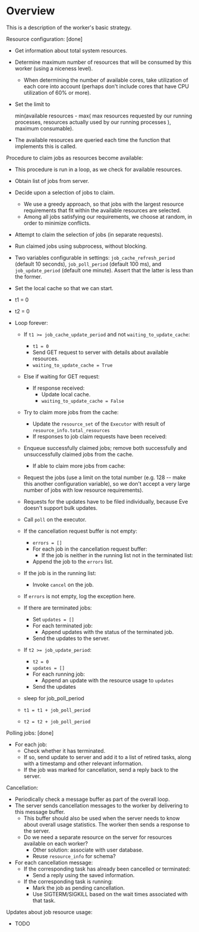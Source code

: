 # Overview

This is a description of the worker's basic strategy.

Resource configuration: [done]
  - Get information about total system resources.
  - Determine maximum number of resources that will be consumed by this worker
    (using a niceness level).
    - When determining the number of available cores, take utilization of each
      core into account (perhaps don't include cores that have CPU utilization
      of 60% or more).
  - Set the limit to

  	min(available resources - max(
		max resources requested by our running processes,
		resources actually used by our running processes
	), maximum consumable).
	
  - The available resources are queried each time the function that implements
    this is called.

Procedure to claim jobs as resources become available:
  - This procedure is run in a loop, as we check for available resources.
  - Obtain list of jobs from server.
  - Decide upon a selection of jobs to claim.
    - We use a greedy approach, so that jobs with the largest resource
      requirements that fit within the available resources are selected.
    - Among all jobs satisfying our requirements, we choose at random, in order
      to minimize conflicts.
  - Attempt to claim the selection of jobs (in separate requests).
  - Run claimed jobs using subprocess, without blocking.

  - Two variables configurable in settings: `job_cache_refresh_period` (default 10 seconds),
    `job_poll_period` (default 100 ms), and `job_update_period` (default one minute). Assert that
    the latter is less than the former.

  - Set the local cache so that we can start.
  - t1 = 0
  - t2 = 0

  - Loop forever:
    - If `t1 >= job_cache_update_period` and not `waiting_to_update_cache`:
      - `t1 = 0`
      - Send GET request to server with details about available resources.
      - `waiting_to_update_cache = True`
    - Else if waiting for GET request:
      - If response received:
        - Update local cache.
        - `waiting_to_update_cache = False`
	
    - Try to claim more jobs from the cache:
      - Update the `resource_set` of the `Executor` with result of `resource_info.total_resources`
      - If responses to job claim requests have been received:
	- Enqueue successfully claimed jobs; remove both successfully and unsuccessfully claimed
	  jobs from the cache.
      - If able to claim more jobs from cache:
	- Request the jobs (use a limit on the total number (e.g. 128 -- make this another
	  configuration variable), so we don't accept a very large number of jobs with low resource
	  requirements).
	- Requests for the updates have to be filed individually, because Eve doesn't support bulk
	  updates.

    - Call `poll` on the executor.

    - If the cancellation request buffer is not empty:
      - `errors = []`
      - For each job in the cancellation request buffer:
         - If the job is neither in the running list not in the terminated list:
	   - Append the job to the `errors` list.
	 - If the job is in the running list:
	   - Invoke `cancel` on the job.
      - If `errors` is not empty, log the exception here.

    - If there are terminated jobs:
      - Set `updates = []`
      - For each terminated job:
        - Append updates with the status of the terminated job.
      - Send the updates to the server.

    - If `t2 >= job_update_period`:
      - `t2 = 0`
      - `updates = []`
      - For each running job:
        - Append an update with the resource usage to `updates`
      - Send the updates

    - sleep for job_poll_period
    - `t1 = t1 + job_poll_period`
    - `t2 = t2 + job_poll_period`

Polling jobs: [done]
  - For each job:
    - Check whether it has terminated.
    - If so, send update to server and add it to a list of retired tasks, along
      with a timestamp and other relevant information.
    - If the job was marked for cancellation, send a reply back to the server.

Cancellation:
  - Periodically check a message buffer as part of the overall loop.
  - The server sends cancellation messages to the worker by delivering to this
    message buffer.
    - This buffer should also be used when the server needs to know about
      overall usage statistics. The worker then sends a response to the server.
    - Do we need a separate resource on the server for resources available on each worker?
      - Other solution: associate with user database.
      - Reuse `resource_info` for schema?
  - For each cancellation message:
    - If the corresponding task has already been cancelled or terminated:
      - Send a reply using the saved information.
    - If the corresponding task is running:
      - Mark the job as pending cancellation.
      - Use SIGTERM/SIGKILL based on the wait times associated with that task.

Updates about job resource usage:
  - TODO
